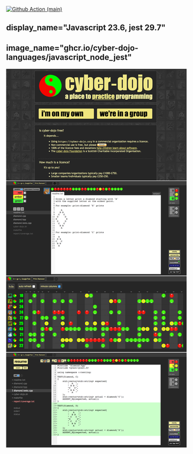 [![Github Action (main)](https://github.com/cyber-dojo-languages/javascript-jest/actions/workflows/main.yml/badge.svg)](https://github.com/cyber-dojo-languages/javascript-jest/actions)

## display_name="Javascript 23.6, jest 29.7"
## image_name="ghcr.io/cyber-dojo-languages/javascript_node_jest"

![cyber-dojo.org home page](https://github.com/cyber-dojo/cyber-dojo/blob/master/shared/home_page_snapshot.png)

